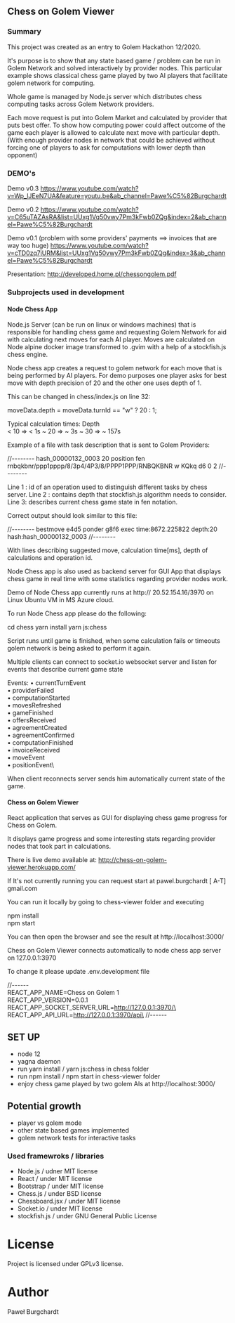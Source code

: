 ## Chess on Golem Viewer

### Summary

This project was created as an entry to Golem Hackathon 12/2020.

It's purpose is to show that any state based game / problem can be run in Golem Network and solved interactively by provider nodes.
This particular example shows classical chess game played by two AI players that facilitate golem network for computing.

Whole game is managed by Node.js server which distributes chess computing tasks across Golem Network providers.

Each move request is put into Golem Market and calculated by provider that puts best offer. To show how computing power could affect outcome of the game each player is allowed to calculate next move with particular depth. (With enough provider nodes in network that could be achieved without forcing one of players to ask for computations with lower depth than opponent)

### DEMO's

Demo v0.3
https://www.youtube.com/watch?v=Wp_lJEeN7UA&feature=youtu.be&ab_channel=Pawe%C5%82Burgchardt

Demo v0.2
https://www.youtube.com/watch?v=C65uTAZAsRA&list=UUxg1Vq50vwy7Pm3kFwb0ZQg&index=2&ab_channel=Pawe%C5%82Burgchardt

Demo v0.1 (problem with some providers' payments ==> invoices that are way too huge)
https://www.youtube.com/watch?v=cTD0zq7jURM&list=UUxg1Vq50vwy7Pm3kFwb0ZQg&index=3&ab_channel=Pawe%C5%82Burgchardt

Presentation:
http://developed.home.pl/chessongolem.pdf

### Subprojects used in development

#### Node Chess App

Node.js Server (can be run on linux or windows machines) that is responsible for handling chess game and requesting Golem Network for aid with calculating next moves for each AI player. Moves are calculated on Node alpine docker image transformed to .gvim with a help of a stockfish.js chess engine.

Node chess app creates a request to golem network for each move that is being performed by AI players. For demo purposes one player asks for best move with depth precision of 20 and the other one uses depth of 1.

This can be changed in chess/index.js on line 32:

moveData.depth = moveData.turnId == "w" ? 20 : 1;

Typical calculation times:
Depth  
 < 10 => < 1s
~ 20 => ~ 3s
~ 30 => ~ 157s

Example of a file with task description that is sent to Golem Providers:

//--------
hash_00000132_0003
20
position fen rnbqkbnr/ppp1pppp/8/3p4/4P3/8/PPPP1PPP/RNBQKBNR w KQkq d6 0 2
//--------

Line 1 : id of an operation used to distinguish different tasks by chess server.
Line 2 : contains depth that stockfish.js algorithm needs to consider.
Line 3: describes current chess game state in fen notation.

Correct output should look similar to this file:

//--------
bestmove e4d5 ponder g8f6
exec time:8672.225822
depth:20
hash:hash_00000132_0003
//--------

With lines describing suggested move, calculation time[ms], depth of calculations and operation id.

Node Chess app is also used as backend server for GUI App that displays chess game in real time with some statistics regarding provider nodes work.

Demo of Node Chess app currently runs at http:// 20.52.154.16/3970 on Linux Ubuntu VM in MS Azure cloud.

To run Node Chess app please do the following:

cd chess
yarn install
yarn js:chess

Script runs until game is finished, when some calculation fails or timeouts golem network is being asked to perform it again.

Multiple clients can connect to socket.io websocket server and listen for events that describe current game state

Events:
• currentTurnEvent\
• providerFailed\
• computationStarted\
• movesRefreshed\
• gameFinished\
• offersReceived\
• agreementCreated\
• agreementConfirmed\
• computationFinished\
• invoiceReceived\
• moveEvent\
• positionEvent\

When client reconnects server sends him automatically current state of the game.

#### Chess on Golem Viewer

React application that serves as GUI for displaying chess game progress for Chess on Golem.

It displays game progress and some interesting stats regarding provider nodes that took part in calculations.

There is live demo available at:
http://chess-on-golem-viewer.herokuapp.com/

If It's not currently running you can request start at pawel.burgchardt [ A-T] gmail.com

You can run it locally by going to chess-viewer folder and executing

npm install\
npm start

You can then open the browser and see the result at http://localhost:3000/

Chess on Golem Viewer connects automatically to node chess app server on 127.0.0.1:3970

To change it please update .env.development file

//------\
REACT_APP_NAME=Chess on Golem 1\
REACT_APP_VERSION=0.0.1\
REACT_APP_SOCKET_SERVER_URL=http://127.0.0.1:3970/\
REACT_APP_API_URL=http://127.0.0.1:3970/api\
//------

## SET UP

- node 12
- yagna daemon
- run yarn install / yarn js:chess in chess folder
- run npm install / npm start in chess-viewer folder
- enjoy chess game played by two golem AIs at http://localhost:3000/

## Potential growth

- player vs golem mode
- other state based games implemented
- golem network tests for interactive tasks

### Used framewroks / libraries

- Node.js / udner MIT license
- React / under MIT license
- Bootstrap / under MIT license
- Chess.js / under BSD license
- Chessboard.jsx / under MIT license
- Socket.io / under MIT license
- stockfish.js / under GNU General Public License

# License

Project is licensed under GPLv3 license.

# Author

Paweł Burgchardt
